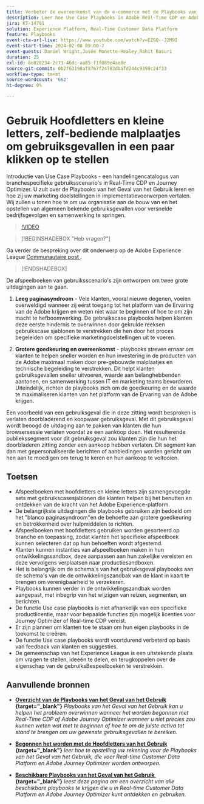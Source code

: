 ```yaml
---
title: Verbeter de overeenkomst van de e-commerce met de Playbooks van het Geval van het Gebruik, zelf-servermalplaatjes om e-commerce gebruiksgevallen in een paar klikken op te stellen
description: Leer hoe Use Case Playbooks in Adobe Real-Time CDP en Adobe Journey Optimizer eenvoudig kan worden geïmplementeerd en hoe het ontgrendelen van potentieel de betrokkenheid van klanten bij e-commerce verbetert.
jira: KT-14791
solution: Experience Platform, Real-Time Customer Data Platform
feature: Playbooks
event-cta-url-live: https://www.youtube.com/watch?v=EZGQ--J2M9I
event-start-time: 2024-02-08 09:00-7
event-guests: Daniel Wright,Josée Monette-Healey,Rohit Basuri
duration: 25
exl-id: 8e820234-2c73-46dc-aa85-f1f089e4ae8e
source-git-commit: 0b2f63198af8767f24783dbafd244c9398c24f33
workflow-type: tm+mt
source-wordcount: '662'
ht-degree: 0%

---
```


# Gebruik Hoofdletters en kleine letters, zelf-bediende malplaatjes om gebruiksgevallen in een paar klikken op te stellen

Introductie van Use Case Playbooks - een handelingencatalogus van branchespecifieke gebruiksscenario&#39;s in Real-Time CDP en Journey Optimizer. U zult over de Playbooks van het Geval van het Gebruik leren en hoe zij uw marketing doelstellingen in implementatievoorwerpen vertalen. Wij zullen u tonen hoe te om uw organisatie aan de bouw van en het opstellen van algemeen bekende gebruiksgevallen voor versnelde bedrijfsgevolgen en samenwerking te springen.

>[!VIDEO](https://video.tv.adobe.com/v/3426930/?quality=12&learn=on)

>[!BEGINSHADEBOX  &quot;Heb vragen?&quot;]

Ga verder de bespreking over dit onderwerp op de Adobe Experience League [&#x200B; Communautaire post &#x200B;](https://experienceleaguecommunities.adobe.com/t5/adobe-experience-platform/experience-league-live-post-session-discussion-use-case/m-p/651643#M488).

>[!ENDSHADEBOX]

De afspeelboeken van gebruiksscenario&#39;s zijn ontworpen om twee grote uitdagingen aan te gaan.

1. **Leeg paginasyndroom** - Vele klanten, vooral nieuwe degenen, voelen overweldigd wanneer zij eerst toegang tot het platform van de Ervaring van de Adobe krijgen en weten niet waar te beginnen of hoe te om zijn macht te hefboomwerking. De gebruikscase playbooks helpen klanten deze eerste hindernis te overwinnen door gekrulde reeksen gebruikscase sjablonen te verstrekken die hen door het proces begeleiden om specifieke marketingdoelstellingen uit te voeren.

1. **Grotere goedkeuring en overeenkomst** - playbooks streven ernaar om klanten te helpen sneller worden en hun investering in de producten van de Adobe maximaal maken door pre-gebouwde malplaatjes en technische begeleiding te verstrekken.  Dit helpt klanten gebruiksgevallen sneller uitvoeren, waarde aan belanghebbenden aantonen, en samenwerking tussen IT en marketing teams bevorderen.  Uiteindelijk, richten de playbooks zich om de goedkeuring en de waarde te maximaliseren klanten van het platform van de Ervaring van de Adobe krijgen.

Een voorbeeld van een gebruiksgeval die in deze zitting wordt besproken is verlaten doorbladerend en koopwaar gebruiksgeval. Met dit gebruiksgeval wordt beoogd de uitdaging aan te pakken van klanten die hun browsersessie verlaten voordat ze een aankoop doen. Het resulterende publiekssegment voor dit gebruiksgeval zou klanten zijn die hun het doorbladeren zitting zonder een aankoop hebben verlaten. Dit segment kan dan met gepersonaliseerde berichten of aanbiedingen worden gericht om hen aan te moedigen om terug te keren en hun aankoop te voltooien.

## Toetsen

* Afspeelboeken met hoofdletters en kleine letters zijn samengevoegde sets met gebruikscasesjablonen die klanten helpen bij het benutten en ontdekken van de kracht van het Adobe Experience-platform.
* De belangrijkste uitdagingen die playbooks gebruiken zijn bedoeld om het &quot;blanco paginasyndroom&quot;en de behoefte aan grotere goedkeuring en betrokkenheid over hulpmiddelen te richten.
* Afspeelboeken met hoofdletters gebruiken worden gesorteerd op branche en toepassing, zodat klanten het specifieke afspeelboek kunnen selecteren dat op hun behoeften wordt afgestemd.
* Klanten kunnen instanties van afspeelboeken maken in hun ontwikkelingssandbox, deze aanpassen aan hun zakelijke vereisten en deze vervolgens verplaatsen naar productiesandboxen.
* Het is belangrijk om de schema&#39;s van het gebruiksgeval playbooks aan de schema&#39;s van de de ontwikkelingszandbak van de klant in kaart te brengen om verenigbaarheid te verzekeren.
* Playbooks kunnen verder in de ontwikkelingszandbak worden aangepast, met inbegrip van het wijzigen van reizen, segmenten, en berichten.
* De functie Use case playbooks is niet afhankelijk van een specifieke productlicentie, maar voor bepaalde functies zijn mogelijk licenties voor Journey Optimizer of Real-time CDP vereist.
* Er zijn plannen om klanten toe te staan om hun eigen playbooks in de toekomst te creëren.
* De functie Use case playbooks wordt voortdurend verbeterd op basis van feedback van klanten en suggesties.
* De gemeenschap van het Experience League is een uitstekende plaats om vragen te stellen, ideeën te delen, en terugkoppelen over de eigenschap van de gebruiksBespeelboeken te verstrekken.

## Aanvullende bronnen

* **[Overzicht van de Playbooks van het Geval van het Gebruik &#x200B;](https://experienceleague.adobe.com/docs/experience-platform/use-case-playbooks/playbooks/overview.html?lang=nl-NL){target="_blank"}**
  *Playbooks van het Geval van het Gebruik kan u helpen het probleem overwinnen wanneer het worden begonnen met Real-Time CDP of Adobe Journey Optimizer wanneer u niet precies zou kunnen weten wat met te beginnen of hoe te om de juiste activa tot stand te brengen om uw gewenste gebruiksgevallen te bereiken.*

* **[Begonnen het worden met de Hoofdletters van het Gebruik &#x200B;](https://experienceleague.adobe.com/docs/experience-platform/use-case-playbooks/playbooks/get-started.html?lang=nl-NL){target="_blank"}**
  *leer hoe te opstelling uw rekening voor de Playbooks van het Geval van het Gebruik, die voor Real-time Customer Data Platform en Adobe Journey Optimizer worden ontworpen.*

* **[Beschikbare Playbooks van het Geval van het Gebruik &#x200B;](https://experienceleague.adobe.com/docs/experience-platform/use-case-playbooks/playbooks/playbooks-list.html?lang=nl-NL){target="_blank"}**
  *leest deze pagina om een overzicht van alle beschikbare playbooks te krijgen die u in Real-time Customer Data Platform en Adobe Journey Optimizer kunt ontdekken en gebruiken.*
